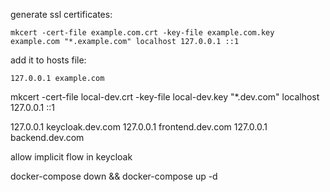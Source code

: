 generate ssl certificates:
```
mkcert -cert-file example.com.crt -key-file example.com.key example.com "*.example.com" localhost 127.0.0.1 ::1
```
add it to hosts file:
```
127.0.0.1 example.com
```


mkcert -cert-file local-dev.crt -key-file local-dev.key "*.dev.com" localhost 127.0.0.1 ::1

127.0.0.1 keycloak.dev.com
127.0.0.1 frontend.dev.com
127.0.0.1 backend.dev.com


allow implicit flow in keycloak

docker-compose down && docker-compose up -d